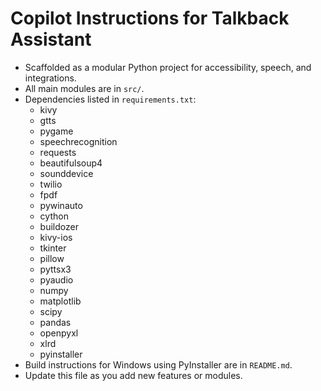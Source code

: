 # Copilot Instructions for Talkback Assistant

- Scaffolded as a modular Python project for accessibility, speech, and integrations.
- All main modules are in `src/`.
- Dependencies listed in `requirements.txt`:
    - kivy
    - gtts
    - pygame
    - speechrecognition
    - requests
    - beautifulsoup4
    - sounddevice
    - twilio
    - fpdf
    - pywinauto
    - cython
    - buildozer
    - kivy-ios
    - tkinter
    - pillow
    - pyttsx3
    - pyaudio
    - numpy
    - matplotlib
    - scipy
    - pandas
    - openpyxl
    - xlrd
    - pyinstaller
- Build instructions for Windows using PyInstaller are in `README.md`.
- Update this file as you add new features or modules.
